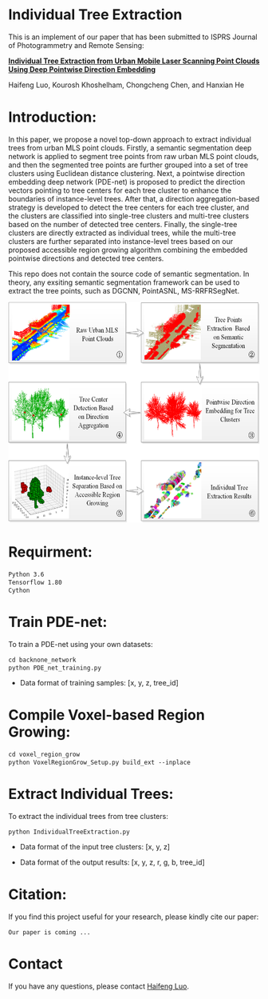 # Individual Tree Extraction

This is an implement of our paper that has been submitted to ISPRS Journal of Photogrammetry and Remote Sensing:

[**Individual Tree Extraction from Urban Mobile Laser Scanning Point Clouds Using Deep Pointwise Direction Embedding**]()

Haifeng Luo, Kourosh Khoshelham, Chongcheng Chen, and Hanxian He

# Introduction:
In this paper, we propose a novel top-down approach to extract individual trees from urban MLS point clouds. Firstly, a semantic segmentation deep network is applied to segment tree points from raw urban MLS point clouds, and then the segmented tree points are further grouped into a set of tree clusters using Euclidean distance clustering. Next, a pointwise direction embedding deep network (PDE-net) is proposed to predict the direction vectors pointing to tree centers for each tree cluster to enhance the boundaries of instance-level trees. After that, a direction aggregation-based strategy is developed to detect the tree centers for each tree cluster, and the clusters are classified into single-tree clusters and multi-tree clusters based on the number of detected tree centers. Finally, the single-tree clusters are directly extracted as individual trees, while the multi-tree clusters are further separated into instance-level trees based on our proposed accessible region growing algorithm combining the embedded pointwise directions and detected tree centers.

This repo does not contain the source code of semantic segmentation. In theory, any exsiting semantic segmentation framework can be used to extract the tree points, such as DGCNN, PointASNL, MS-RRFRSegNet.

<div align=center><img src="./figs/overall_workflow.png" height="441" width="600"></div>

# Requirment:
    Python 3.6
    Tensorflow 1.80
    Cython

# Train PDE-net:

To train a PDE-net using your own datasets:

    cd backnone_network
    python PDE_net_training.py

* Data format of training samples: [x, y, z, tree_id]

# Compile Voxel-based Region Growing:

    cd voxel_region_grow
    python VoxelRegionGrow_Setup.py build_ext --inplace   

# Extract Individual Trees:

To extract the individual trees from tree clusters:

    python IndividualTreeExtraction.py
    
* Data format of the input tree clusters: [x, y, z]

* Data format of the output results: [x, y, z, r, g, b, tree_id]


# Citation:

If you find this project useful for your research, please kindly cite our paper:
    
    Our paper is coming ...
    
# Contact

If you have any questions, please contact [Haifeng Luo](h.feng.luo@outlook.com).
